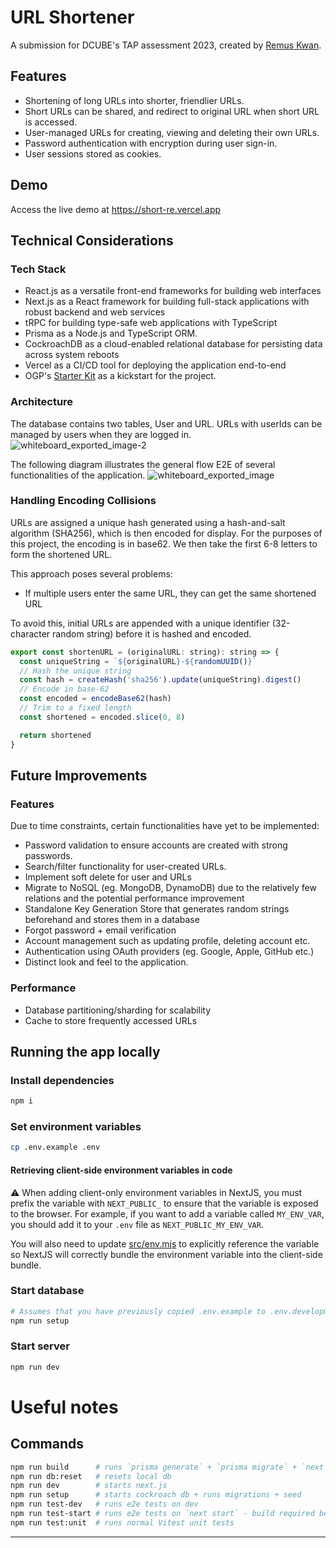 # URL Shortener

A submission for DCUBE's TAP assessment 2023, created by [Remus Kwan](https://www.remuskwan.dev/).

## Features

- Shortening of long URLs into shorter, friendlier URLs.
- Short URLs can be shared, and redirect to original URL when short URL is accessed.
- User-managed URLs for creating, viewing and deleting their own URLs.
- Password authentication with encryption during user sign-in.
- User sessions stored as cookies.

## Demo

Access the live demo at https://short-re.vercel.app

## Technical Considerations

### Tech Stack

- React.js as a versatile front-end frameworks for building web interfaces
- Next.js as a React framework for building full-stack applications with robust backend and web services
- tRPC for building type-safe web applications with TypeScript
- Prisma as a Node.js and TypeScript ORM.
- CockroachDB as a cloud-enabled relational database for persisting data across system reboots
- Vercel as a CI/CD tool for deploying the application end-to-end
- OGP's [Starter Kit](https://start.open.gov.sg/) as a kickstart for the project.

### Architecture
The database contains two tables, User and URL. URLs with userIds can be managed by users when they are logged in.
![whiteboard_exported_image-2](https://github.com/remuskwan/url-shortener/assets/36059985/9f3ad84b-1700-4a05-8625-1e83c49332bd)

The following diagram illustrates the general flow E2E of several functionalities of the application.
![whiteboard_exported_image](https://github.com/remuskwan/url-shortener/assets/36059985/77f9bc23-486d-4de1-816a-725f170fe113)

### Handling Encoding Collisions

URLs are assigned a unique hash generated using a hash-and-salt algorithm (SHA256), which is then encoded for display. For the purposes of this project, the encoding is in base62. We then take the first 6-8 letters to form the shortened URL.

This approach poses several problems:

- If multiple users enter the same URL, they can get the same shortened URL

To avoid this, initial URLs are appended with a unique identifier (32-character random string) before it is hashed and encoded.

```js
export const shortenURL = (originalURL: string): string => {
  const uniqueString = `${originalURL}-${randomUUID()}`
  // Hash the unique string
  const hash = createHash('sha256').update(uniqueString).digest()
  // Encode in base-62
  const encoded = encodeBase62(hash)
  // Trim to a fixed length
  const shortened = encoded.slice(0, 8)

  return shortened
}
```

## Future Improvements

### Features

Due to time constraints, certain functionalities have yet to be implemented:

- Password validation to ensure accounts are created with strong passwords.
- Search/filter functionality for user-created URLs.
- Implement soft delete for user and URLs
- Migrate to NoSQL (eg. MongoDB, DynamoDB) due to the relatively few relations and the potential performance improvement
- Standalone Key Generation Store that generates random strings beforehand and stores them in a database
- Forgot password + email verification
- Account management such as updating profile, deleting account etc.
- Authentication using OAuth providers (eg. Google, Apple, GitHub etc.)
- Distinct look and feel to the application.

### Performance

- Database partitioning/sharding for scalability
- Cache to store frequently accessed URLs

## Running the app locally

### Install dependencies

```bash
npm i
```

### Set environment variables

```bash
cp .env.example .env
```

#### Retrieving client-side environment variables in code

⚠️ When adding client-only environment variables in NextJS, you must prefix the variable with `NEXT_PUBLIC_` to ensure that the variable is exposed to the browser. For example, if you want to add a variable called `MY_ENV_VAR`, you should add it to your `.env` file as `NEXT_PUBLIC_MY_ENV_VAR`.

You will also need to update [src/env.mjs](src/env.mjs#L17) to explicitly reference the variable so NextJS will correctly bundle the environment variable into the client-side bundle.

### Start database

```bash
# Assumes that you have previously copied .env.example to .env.development.local
npm run setup
```

### Start server

```bash
npm run dev
```

# Useful notes

## Commands

```bash
npm run build      # runs `prisma generate` + `prisma migrate` + `next build`
npm run db:reset   # resets local db
npm run dev        # starts next.js
npm run setup      # starts cockroach db + runs migrations + seed
npm run test-dev   # runs e2e tests on dev
npm run test-start # runs e2e tests on `next start` - build required before
npm run test:unit  # runs normal Vitest unit tests
```

---
